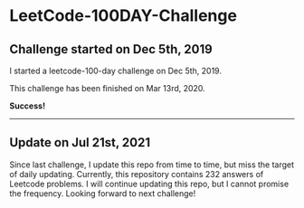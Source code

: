 # LeetCode-100DAY-Challenge

## Challenge started on Dec 5th, 2019

I started a leetcode-100-day challenge on Dec 5th, 2019.

This challenge has been finished on Mar 13rd, 2020.

**Success!**

---

## Update on Jul 21st, 2021

Since last challenge, I update this repo from time to time, but miss the target of daily updating. Currently, this repository contains 232 answers of Leetcode problems. I will continue updating this repo, but I cannot promise the frequency. Looking forward to next challenge!
